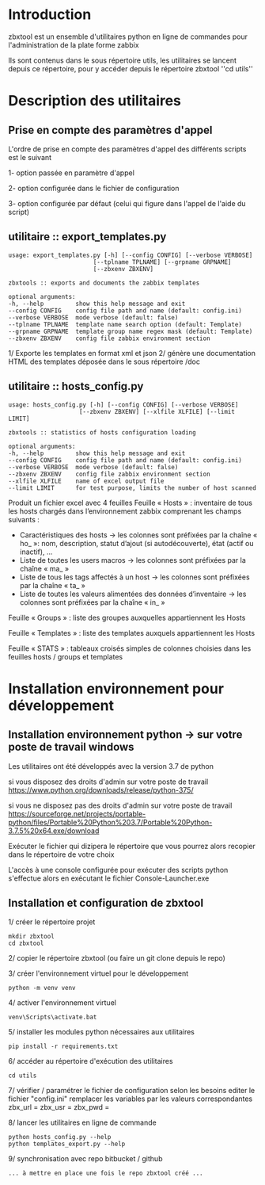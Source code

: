 # Introduction
zbxtool est un ensemble d'utilitaires python en ligne de commandes pour l'administration de la plate forme zabbix

Ils sont contenus dans le sous répertoire utils, les utilitaires se lancent depuis ce répertoire, pour y accéder depuis le répertoire zbxtool
    ''cd utils''


# Description des utilitaires 
## Prise en compte des paramètres d'appel
L'ordre de prise en compte des paramètres d'appel des différents scripts est le suivant

1- option passée en paramètre d'appel

2- option configurée dans le fichier de configuration

3- option configurée par défaut (celui qui figure dans l'appel de l'aide du script)


## utilitaire :: export_templates.py
    usage: export_templates.py [-h] [--config CONFIG] [--verbose VERBOSE]
                            [--tplname TPLNAME] [--grpname GRPNAME]
                            [--zbxenv ZBXENV]

    zbxtools :: exports and documents the zabbix templates

    optional arguments:
    -h, --help         show this help message and exit
    --config CONFIG    config file path and name (default: config.ini)
    --verbose VERBOSE  mode verbose (default: false)
    --tplname TPLNAME  template name search option (default: Template)
    --grpname GRPNAME  template group name regex mask (default: Template)
    --zbxenv ZBXENV    config file zabbix environment section

1/ Exporte les templates en format xml et json
2/ génère une documentation HTML des templates déposée dans le sous répertoire /doc

## utilitaire :: hosts_config.py
    usage: hosts_config.py [-h] [--config CONFIG] [--verbose VERBOSE]
                        [--zbxenv ZBXENV] [--xlfile XLFILE] [--limit LIMIT]

    zbxtools :: statistics of hosts configuration loading

    optional arguments:
    -h, --help         show this help message and exit
    --config CONFIG    config file path and name (default: config.ini)
    --verbose VERBOSE  mode verbose (default: false)
    --zbxenv ZBXENV    config file zabbix environment section
    --xlfile XLFILE    name of excel output file
    --limit LIMIT      for test purpose, limits the number of host scanned

Produit un fichier excel avec 4 feuilles
Feuille « Hosts » : inventaire de tous les hosts chargés dans l’environnement zabbix comprenant les champs suivants :
- Caractéristiques des hosts -> les colonnes sont préfixées par la chaîne « ho_ »: nom, description, statut d’ajout (si autodécouverte), état (actif ou inactif), …
- Liste de toutes les users macros -> les colonnes sont préfixées par la chaîne « ma_ »
- Liste de tous les tags affectés à un host -> les colonnes sont préfixées par la chaîne « ta_ »
- Liste de toutes les valeurs alimentées des données d’inventaire -> les colonnes sont préfixées par la chaîne « in_ »

Feuille « Groups » : liste des groupes auxquelles appartiennent les Hosts

Feuille « Templates » : liste des templates auxquels appartiennent les Hosts

Feuille « STATS » : tableaux croisés simples de colonnes choisies dans les feuilles hosts / groups et templates

# Installation environnement pour développement
## Installation environnement python -> sur votre poste de travail windows
Les utilitaires ont été développés avec la version 3.7 de python

si vous disposez des droits d'admin sur votre poste de travail
    https://www.python.org/downloads/release/python-375/

si vous ne disposez pas des droits d'admin sur votre poste de travail
    https://sourceforge.net/projects/portable-python/files/Portable%20Python%203.7/Portable%20Python-3.7.5%20x64.exe/download


Exécuter le fichier qui dizipera le répertoire que vous pourrez alors recopier dans le répertoire de votre choix

L'accès à une console configurée pour exécuter des scripts python s'effectue alors en exécutant le fichier
    Console-Launcher.exe

## Installation et configuration de zbxtool
1/ créer le répertoire projet
    
    mkdir zbxtool
    cd zbxtool

2/ copier le répertoire zbxtool (ou faire un git clone depuis le repo)

3/ créer l'environnement virtuel pour le développement

    python -m venv venv

4/ activer l'environnement virtuel

    venv\Scripts\activate.bat

5/ installer les modules python nécessaires aux utilitaires

    pip install -r requirements.txt

6/ accéder au répertoire d'exécution des utilitaires

    cd utils

7/ vérifier / paramétrer le fichier de configuration selon les besoins
    editer le fichier "config.ini"
    remplacer les variables par les valeurs correspondantes
        zbx_url = <zabbix url>
        zbx_usr = <zabbix usr>
        zbx_pwd = <zabbix pwd>

8/ lancer les utilitaires en ligne de commande

    python hosts_config.py --help
    python templates_export.py --help

9/ synchronisation avec repo bitbucket / github

    ... à mettre en place une fois le repo zbxtool créé ...

